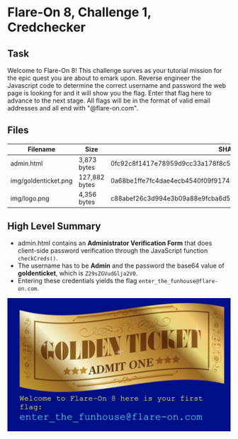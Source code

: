 # Flare-On 8, Challenge 1, Credchecker

## Task

Welcome to Flare-On 8! This challenge surves as your tutorial mission for the epic quest you are about to emark upon. Reverse engineer the Javascript code to determine the correct username and password the web page is looking for and it will show you the flag. Enter that flag here to advance to the next stage. All flags will be in the format of valid email addresses and all end with "@flare-on.com".

## Files

Filename | Size | SHA256
--- | --- | ---
admin.html | 3,873 bytes | 0fc92c8f1417e78959d9cc33a178f8c5cc1044a31d63dc7a1cf2a40da78617ad
img/goldenticket.png | 127,882 bytes | 0a68be1ffe7fc4dae4ecb4540f09f917435d52031fb65ae4e721b65716fda802
img/logo.png | 4,356 bytes | c88abef26c3d994e3b09a88e9fcba6d5d23d3ccfb44b9b3d51e70e2a538f8e15

## High Level Summary

- admin.html contains an **Administrator Verification Form** that does client-side password verification through the JavaScript function `checkCreds()`.
- The username has to be **Admin** and the password the base64 value of **goldenticket**, which is `Z29sZGVudGlja2V0`.
- Entering these credentials yields the flag `enter_the_funhouse@flare-on.com`.

![Flag Screenshot](pics/flag.png)
